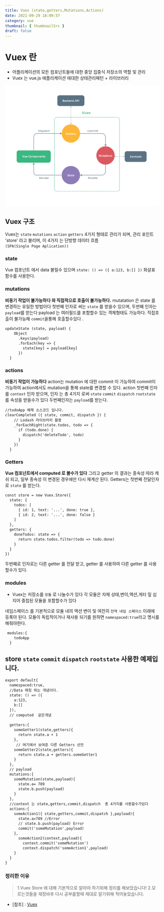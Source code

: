 ```yaml
---
title: Vuex (state,getters,Mutations,Actions)
date: 2021-09-29 18:09:57
category: vue
thumbnail: { thumbnailSrc }
draft: false
---
```


# Vuex 란 
- 어플리케이션의 모든 컴포넌트들에 대한 중앙 집중식 저장소의 역할 및 관리
- Vuex 는 vue.js 애플리케이션 에대한 상태관리패턴 + 라이브러리 

![Vuex](./images/Vuex.png)

## Vuex 구조
 Vuex는 `state` `mutations` `action` `getters` 4가지 형태로 관리가 되며,
 관리 포인트 'store' 라고 불리며, 이 4가지 는  단방향 데이터 흐름     
 `(SPA(Single Page Aplication))`

###  state 
  Vue 컴포넌트 에서 data 불릴수 있으며  `state: () => ({ a:123, b:[] })`  화살표 함수를 사용한다.

### mutations
  **비동기 작업이 불가능하다 와 직접적으로 호출이 불가능하다.** mutatation 은 state 를 변경하는 유일한 방법이다 첫번째 인자로 써는
  `state` 를 받을수 있으며, 두번째 인자는 `payload`를 받는다 payload 는 여러필드를 포함할수 있는
  객체형태도 가능하다. 직접호출이 불가능해 `commit`을통해 호출할수있다 .
  ```
  updateState (state, payload) {
      Object   
        .keys(payload)  
        .forEach(key => {
          state[key] = payload[key]
        })
    }
  ```

###  actions
**비동기 작업이 가능하다** action는 mutation 에 대한 commit 이 가능하여
commit이 가능하여 action에서도 mutation을 통해 state를 변경할 수 있다.
action  첫번째 인자를 `context` 인자 받으며, 인자 는 총 4가지 로써 `state` `commit`  `dispatch`  `rootstate` 
를 속성을 받을수가 있다 두번째인자는 `payload`를 받는다.   
```
//todoApp 예제 소스코드 입니다.
clearCompleted ({ state, commit, dispatch }) {
    // Lodash 라이브러리 활용
    _forEachRight(state.todos, todo => {
      if (todo.done) {
        dispatch('deleteTodo', todo)
      }
    })
  }
```
### Getters
**Vue 컴포넌트에서 computed 로 볼수가 있다** 그리고 getter 의 결과는 종속성 따라 캐쉬 되고,
일부 종속성 이 변경된 경우에만 다시 재계산 된다. Getters는 첫번째 전달인자로 `state` 를 받는다.

```
const store = new Vuex.Store({
  state: {
    todos: [
      { id: 1, text: '...', done: true },
      { id: 2, text: '...', done: false }
    ]
  },
  getters: {
    doneTodos: state => {
      return state.todos.filter(todo => todo.done)
    }
  }
})
```
두번째로 인자로는 다른 getter 를 전달 받고, getter 를 사용하여 다른 getter 를 사용할수가 있다.

### modules
- Vuex는 저장소를 `모듈` 로 나눌수가 있다  각 모듈은 자체 상태,변이,액션,게터 밒 심지어 중첩된 모듈을 포함할수가 있다 

네임스페이스  를 기본적으로 모듈 내의 액션 변이 및 여전히 `전역 네임 스페이스` 이래에 등록아 된다.
 모듈이 독립적이거나 재사용 되기를 원하면 `namespaced:true`라고 명시를 해줘야한다.
````
 modules:{
    todoApp
  }
````

## store  `state` `commit`  `dispatch`  `rootstate`  사용한 예제입니다.
``` 
export default{
  namespaced:true,
  //Data 매칭 하는 개념이다.
  state: () => ({
    a:123,
    b:[]
  }),
  // computed  같은개념 

  getters:{
    someGetter1(state,getters){
      return state.a + 1
    },
     // 여기에서 보여준 다른 Getters 선언 
    someGetter2(state,getters){
      return state.a + getters.someGetter1
    }
  },
  // payload 
  mutations:{
    someMutation(state,payload){
      state.a= 789
      state.b.push(payload)
    }
  },
  //context 는 state,getters,commit,dispatch  총 4가지를 사용할수가있다 
  actions:{
    someAction1({ state,getters,commit,dispatch },payload){
      state.a=789 //Error
      // state.b.push(payload) Error
      commit('someMutation',payload)
    },
      someAction2(context,payload){
        context.commit('someMutation')
        context.dispatch('someAction1',payload)
    }
  }
}
```
### 정리한 이유  

> 1.Vuex Store 에 대해 기본적으로 알아야 하기위해 정리를 해보았습니다!
> 2.모르는것들을 재정바후 다시 공부를할때 제대로 알기위해 적어놓았습니다.


- [참조] : [Vuex](https://vuex.vuejs.org/kr/guide/getters.html)